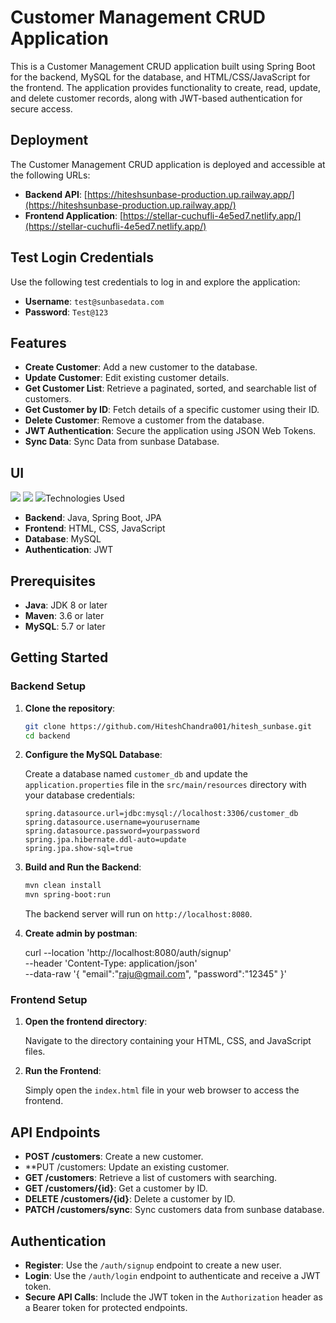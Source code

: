 # Customer Management CRUD Application

This is a Customer Management CRUD application built using Spring Boot for the backend, MySQL for the database, and HTML/CSS/JavaScript for the frontend. The application provides functionality to create, read, update, and delete customer records, along with JWT-based authentication for secure access.


## Deployment

The Customer Management CRUD application is deployed and accessible at the following URLs:

- **Backend API**: [https://hiteshsunbase-production.up.railway.app/](https://hiteshsunbase-production.up.railway.app/)
- **Frontend Application**: [https://stellar-cuchufli-4e5ed7.netlify.app/](https://stellar-cuchufli-4e5ed7.netlify.app/)

## Test Login Credentials

Use the following test credentials to log in and explore the application:

- **Username**: `test@sunbasedata.com`
- **Password**: `Test@123`


## Features

- **Create Customer**: Add a new customer to the database.
- **Update Customer**: Edit existing customer details.
- **Get Customer List**: Retrieve a paginated, sorted, and searchable list of customers.
- **Get Customer by ID**: Fetch details of a specific customer using their ID.
- **Delete Customer**: Remove a customer from the database.
- **JWT Authentication**: Secure the application using JSON Web Tokens.
- **Sync Data**: Sync Data from sunbase Database.

## UI 

<img src="https://imgur.com/nzlTf4L">
<img src="https://imgur.com/huEthCr">
<img src="https://imgur.com/b8Z6i6r>


## Technologies Used

- **Backend**: Java, Spring Boot, JPA
- **Frontend**: HTML, CSS, JavaScript
- **Database**: MySQL
- **Authentication**: JWT

## Prerequisites

- **Java**: JDK 8 or later
- **Maven**: 3.6 or later
- **MySQL**: 5.7 or later

## Getting Started

### Backend Setup

1. **Clone the repository**:
    ```bash
    git clone https://github.com/HiteshChandra001/hitesh_sunbase.git
    cd backend
    ```

2. **Configure the MySQL Database**:

    Create a database named `customer_db` and update the `application.properties` file in the `src/main/resources` directory with your database credentials:
    ```properties
    spring.datasource.url=jdbc:mysql://localhost:3306/customer_db
    spring.datasource.username=yourusername
    spring.datasource.password=yourpassword
    spring.jpa.hibernate.ddl-auto=update
    spring.jpa.show-sql=true
    ```

3. **Build and Run the Backend**:
    ```bash
    mvn clean install
    mvn spring-boot:run
    ```

    The backend server will run on `http://localhost:8080`.

   
3. **Create admin by postman**:
    
   curl --location 'http://localhost:8080/auth/signup' \
--header 'Content-Type: application/json' \
--data-raw '{
    "email":"raju@gmail.com",
    "password":"12345"
}'
    

### Frontend Setup

1. **Open the frontend directory**:

   Navigate to the directory containing your HTML, CSS, and JavaScript files.

2. **Run the Frontend**:

   Simply open the `index.html` file in your web browser to access the frontend.

## API Endpoints

- **POST /customers**: Create a new customer.
- **PUT /customers: Update an existing customer.
- **GET /customers**: Retrieve a list of customers with searching.
- **GET /customers/{id}**: Get a customer by ID.
- **DELETE /customers/{id}**: Delete a customer by ID.
- **PATCH /customers/sync**: Sync customers data from sunbase database.

## Authentication

- **Register**: Use the `/auth/signup` endpoint to create a new user.
- **Login**: Use the `/auth/login` endpoint to authenticate and receive a JWT token.
- **Secure API Calls**: Include the JWT token in the `Authorization` header as a Bearer token for protected endpoints.
